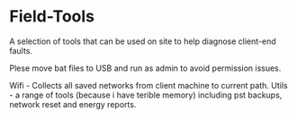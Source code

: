# Field-Tools
A selection of tools that can be used on site to help diagnose client-end faults.

Plese move bat files to USB and run as admin to avoid permission issues.

Wifi - Collects all saved networks from client machine to current path.
Utils - a range of tools (because i have terible memory) including pst backups, network reset and energy reports.
